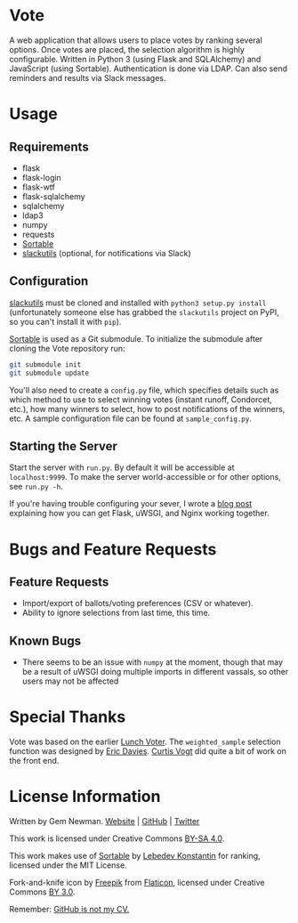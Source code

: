 Vote
====

A web application that allows users to place votes by ranking several options. Once votes
are placed, the selection algorithm is highly configurable. Written in Python 3 (using
Flask and SQLAlchemy) and JavaScript (using Sortable). Authentication is done via LDAP.
Can also send reminders and results via Slack messages.

Usage
=====

Requirements
------------

* flask
* flask-login
* flask-wtf
* flask-sqlalchemy
* sqlalchemy
* ldap3
* numpy
* requests
* [Sortable](https://github.com/RubaXa/Sortable/)
* [slackutils](https://github.com/spurll/slackutils/) (optional, for notifications via
  Slack)

Configuration
-------------

[slackutils](https://github.com/spurll/slackutils/) must be cloned and installed with
`python3 setup.py install` (unfortunately someone else has grabbed the `slackutils`
project on PyPI, so you can't install it with `pip`).

[Sortable](https://github.com/RubaXa/Sortable/) is used as a Git submodule. To initialize
the submodule after cloning the Vote repository run:

```sh
git submodule init
git submodule update
```

You'll also need to create a `config.py` file, which specifies details such as which
method to use to select winning votes (instant runoff, Condorcet, etc.), how many winners
to select, how to post notifications of the winners, etc. A sample configuration file can
be found at `sample_config.py`.

Starting the Server
-------------------

Start the server with `run.py`. By default it will be accessible at `localhost:9999`. To
make the server world-accessible or for other options, see `run.py -h`.

If you're having trouble configuring your sever, I wrote a
[blog post](http://blog.spurll.com/2015/02/configuring-flask-uwsgi-and-nginx.html)
explaining how you can get Flask, uWSGI, and Nginx working together.

Bugs and Feature Requests
=========================

Feature Requests
----------------

* Import/export of ballots/voting preferences (CSV or whatever).
* Ability to ignore selections from last time, this time.

Known Bugs
----------

* There seems to be an issue with `numpy` at the moment, though that may be a result of
  uWSGI doing multiple imports in different vassals, so other users may not be affected

Special Thanks
==============

Vote was based on the earlier [Lunch Voter](https://github.com/spurll/lunch). The
`weighted_sample` selection function was designed by
[Eric Davies](https://github.com/iamed2). [Curtis Vogt](https://github.com/omus) did
quite a bit of work on the front end.

License Information
===================

Written by Gem Newman. [Website](http://spurll.com) | [GitHub](https://github.com/spurll/) | [Twitter](https://twitter.com/spurll)

This work is licensed under Creative Commons [BY-SA 4.0](http://creativecommons.org/licenses/by-sa/4.0/).

This work makes use of [Sortable](http://rubaxa.github.io/Sortable) by [Lebedev Konstantin](mailto:ibnRubaXa@gmail.com) for ranking, licensed under the MIT License.

Fork-and-knife icon by [Freepik](http://www.freepik.com) from [Flaticon](http://www.flaticon.com), licensed under Creative Commons [BY 3.0](https://creativecommons.org/licenses/by/3.0/).

Remember: [GitHub is not my CV.](https://blog.jcoglan.com/2013/11/15/why-github-is-not-your-cv/)
